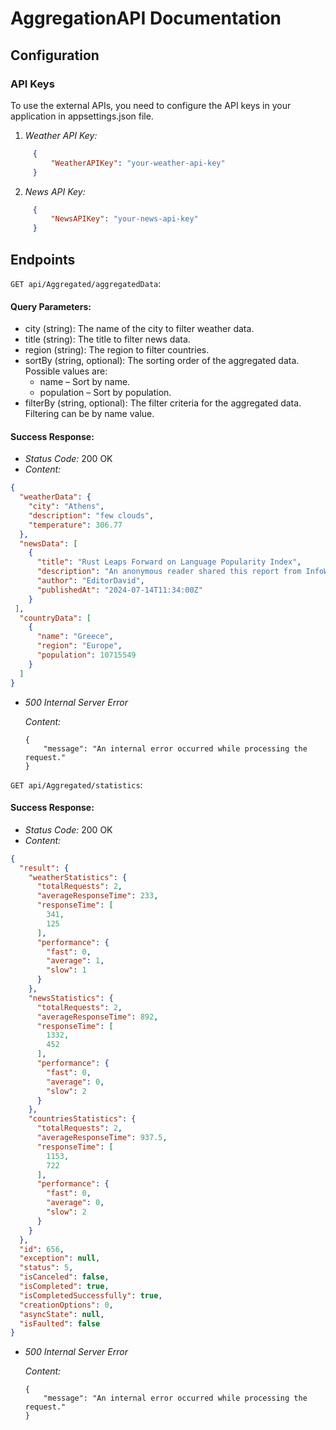 # AggregationAPI Documentation

## Configuration

### API Keys

To use the external APIs, you need to configure the API keys in your application in appsettings.json file.

1. *Weather API Key:*
   
```json
     {
         "WeatherAPIKey": "your-weather-api-key"
     }
```
2. *News API Key:*

```json
     {
         "NewsAPIKey": "your-news-api-key"
     }
```

## Endpoints

`GET api/Aggregated/aggregatedData`: 

#### Query Parameters:

- city (string): The name of the city to filter weather data.
- title (string): The title to filter news data.
- region (string): The region to filter countries.
- sortBy (string, optional): The sorting order of the aggregated data. Possible values are:
  - name – Sort by name.
  - population – Sort by population.
- filterBy (string, optional): The filter criteria for the aggregated data. Filtering can be by name value.
  
#### Success Response:

- *Status Code:* 200 OK
- *Content:*
```json
{
  "weatherData": {
    "city": "Athens",
    "description": "few clouds",
    "temperature": 306.77
  },
  "newsData": [
    {
      "title": "Rust Leaps Forward on Language Popularity Index",
      "description": "An anonymous reader shared this report from InfoWorld:\n\nRust has leaped to its highest position ever in the monthly Tiobe index of language popularity, scaling to the 13th spot this month, with placement in the top 10 anticipated in an upcoming edition. Previ…",
      "author": "EditorDavid",
      "publishedAt": "2024-07-14T11:34:00Z"
    }
 ],
  "countryData": [
    {
      "name": "Greece",
      "region": "Europe",
      "population": 10715549
    }
  ]
}
```
- *500 Internal Server Error*

    *Content:*
    ```
    {
        "message": "An internal error occurred while processing the request."
    }
    ```

`GET api/Aggregated/statistics`: 

#### Success Response:

- *Status Code:* 200 OK
- *Content:*
```json
{
  "result": {
    "weatherStatistics": {
      "totalRequests": 2,
      "averageResponseTime": 233,
      "responseTime": [
        341,
        125
      ],
      "performance": {
        "fast": 0,
        "average": 1,
        "slow": 1
      }
    },
    "newsStatistics": {
      "totalRequests": 2,
      "averageResponseTime": 892,
      "responseTime": [
        1332,
        452
      ],
      "performance": {
        "fast": 0,
        "average": 0,
        "slow": 2
      }
    },
    "countriesStatistics": {
      "totalRequests": 2,
      "averageResponseTime": 937.5,
      "responseTime": [
        1153,
        722
      ],
      "performance": {
        "fast": 0,
        "average": 0,
        "slow": 2
      }
    }
  },
  "id": 656,
  "exception": null,
  "status": 5,
  "isCanceled": false,
  "isCompleted": true,
  "isCompletedSuccessfully": true,
  "creationOptions": 0,
  "asyncState": null,
  "isFaulted": false
}
```
- *500 Internal Server Error*

    *Content:*
    ```
    {
        "message": "An internal error occurred while processing the request."
    }
    ```
